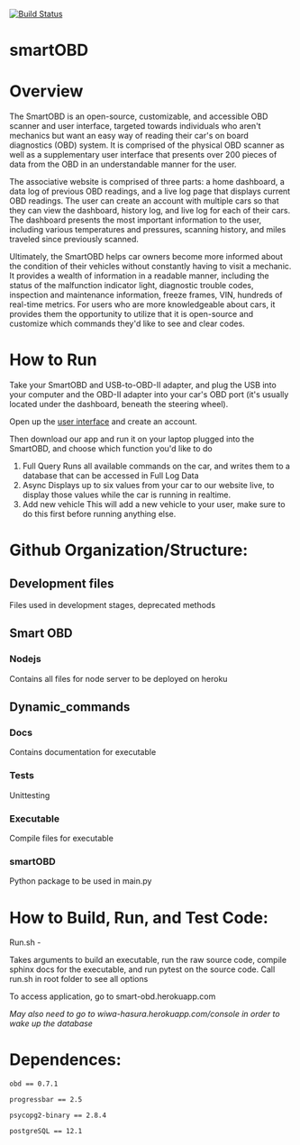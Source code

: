 [![Build Status](https://www.travis-ci.com/codetrav/3308project.svg?branch=master)](https://www.travis-ci.com/codetrav/3308project)
# smartOBD

Overview
========

The SmartOBD is an open-source, customizable, and accessible OBD scanner and user interface, targeted towards individuals who aren't mechanics but want an easy way of reading their car's on board diagnostics (OBD) system. It is comprised of the physical OBD scanner as well as a supplementary user interface that presents over 200 pieces of data from the OBD in an understandable manner for the user.

The associative website is comprised of three parts: a home dashboard, a data log of previous OBD readings, and a live log page that displays current OBD readings. The user can create an account with multiple cars so that they can view the dashboard, history log, and live log for each of their cars. The dashboard presents the most important information to the user, including various temperatures and pressures, scanning history, and miles traveled since previously scanned.

Ultimately, the SmartOBD helps car owners become more informed about the condition of their vehicles without constantly having to visit a mechanic. It provides a wealth of information in a readable manner, including the status of the malfunction indicator light, diagnostic trouble codes, inspection and maintenance information, freeze frames, VIN, hundreds of real-time metrics. For users who are more knowledgeable about cars, it provides them the opportunity to utilize that it is open-source and customize which commands they'd like to see and clear codes.

How to Run
==========
Take your SmartOBD and USB-to-OBD-II adapter, and plug the USB into your computer and the OBD-II adapter into your car's OBD port (it's usually located under the dashboard, beneath the steering wheel).

Open up the [user interface](<https://smart-obd.herokuapp.com/>) and create an account.

Then download our app and run it on your laptop plugged into the SmartOBD, and choose which function you'd like to do
1. Full Query
Runs all available commands on the car, and writes them to a database that can be accessed in Full Log Data
2. Async
Displays up to six values from your car to our website live, to display those values while the car is running in realtime.
3. Add new vehicle
This will add a new vehicle to your user, make sure to do this first before running anything else.

Github Organization/Structure:
===

## Development files

 Files used in development stages, deprecated methods

## Smart OBD

 ### Nodejs

  Contains all files for node server to be deployed on heroku

## Dynamic_commands

 ### Docs

  Contains documentation for executable

 ### Tests

  Unittesting

 ### Executable

  Compile files for executable

 ### smartOBD

  Python package to be used in main.py

# How to Build, Run, and Test Code: 

Run.sh - 

Takes arguments to build an executable, run the raw source code, compile sphinx docs for the executable, and run pytest on the source code. Call run.sh in root folder to see all options

To access application, go to smart-obd.herokuapp.com

 _May also need to go to wiwa-hasura.herokuapp.com/console in order to wake up the database_

# Dependences:

`obd == 0.7.1`

`progressbar == 2.5`

`psycopg2-binary == 2.8.4`

`postgreSQL == 12.1`